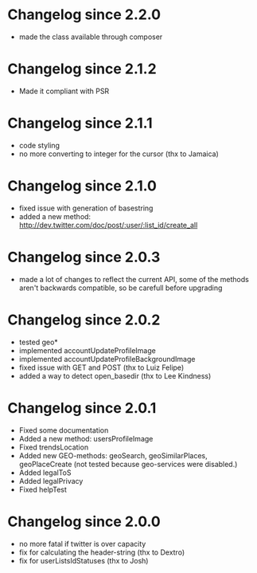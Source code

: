 # Changelog since 2.2.0

* made the class available through composer

# Changelog since 2.1.2

* Made it compliant with PSR

# Changelog since 2.1.1

* code styling
* no more converting to integer for the cursor (thx to Jamaica)

# Changelog since 2.1.0

* fixed issue with generation of basestring
* added a new method: http://dev.twitter.com/doc/post/:user/:list_id/create_all

# Changelog since 2.0.3

* made a lot of changes to reflect the current API, some of the methods aren't backwards compatible, so be carefull before upgrading

# Changelog since 2.0.2

* tested geo*
* implemented accountUpdateProfileImage
* implemented accountUpdateProfileBackgroundImage
* fixed issue with GET and POST (thx to Luiz Felipe)
* added a way to detect open_basedir (thx to Lee Kindness)

# Changelog since 2.0.1

* Fixed some documentation
* Added a new method: usersProfileImage
* Fixed trendsLocation
* Added new GEO-methods: geoSearch, geoSimilarPlaces, geoPlaceCreate (not tested because geo-services were disabled.)
* Added legalToS
* Added legalPrivacy
* Fixed helpTest

# Changelog since 2.0.0

* no more fatal if twitter is over capacity
* fix for calculating the header-string (thx to Dextro)
* fix for userListsIdStatuses (thx to Josh)